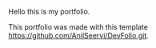 Hello this is my portfolio.

This portfolio was made with this template https://github.com/AnilSeervi/DevFolio.git.
